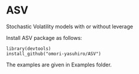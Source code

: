 # ASV
Stochastic Volatility models with or without leverage

Install ASV package as follows:
```
library(devtools)
install_github("omori-yasuhiro/ASV")
```
The examples are given in Examples folder.
